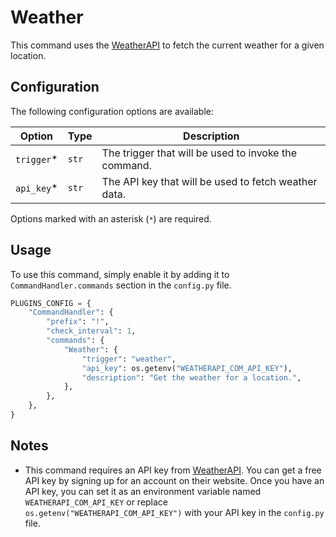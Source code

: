 # Weather

This command uses the [WeatherAPI](https://www.weatherapi.com/) to fetch the current weather for a given location.

## Configuration

The following configuration options are available:

| Option     | Type  | Description                                          |
| ---------- | ----- | ---------------------------------------------------- |
| `trigger`* | `str` | The trigger that will be used to invoke the command. |
| `api_key`* | `str` | The API key that will be used to fetch weather data. |

Options marked with an asterisk (`*`) are required.

## Usage

To use this command, simply enable it by adding it to `CommandHandler.commands` section in the `config.py` file.

```python
PLUGINS_CONFIG = {
    "CommandHandler": {
        "prefix": "!",
        "check_interval": 1,
        "commands": {
            "Weather": {
                "trigger": "weather",
                "api_key": os.getenv("WEATHERAPI_COM_API_KEY"),
                "description": "Get the weather for a location.",
            },
        },
    },
}
```

## Notes

- This command requires an API key from [WeatherAPI](https://www.weatherapi.com/). You can get a free API key by signing up for an account on their website. Once you have an API key, you can set it as an environment variable named `WEATHERAPI_COM_API_KEY` or replace `os.getenv("WEATHERAPI_COM_API_KEY")` with your API key in the `config.py` file.
